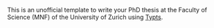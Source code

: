 This is an unofficial template to write your PhD thesis at the Faculty of Science (MNF) of the University of Zurich using [Typts](https://typst.app/).
